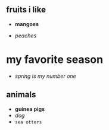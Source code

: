 fruits i like
--------------

- **mangoes**
+ _peaches_

my favorite season
==================
- _spring is my number one_

## animals ##

* **guinea pigs**
* _dog_
* `sea otters`